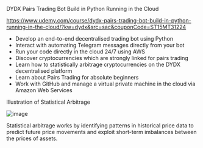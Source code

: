 DYDX Pairs Trading Bot Build in Python Running in the Cloud

https://www.udemy.com/course/dydx-pairs-trading-bot-build-in-python-running-in-the-cloud/?kw=dydx&src=sac&couponCode=ST15MT31224

- Develop an end-to-end decentralised trading bot using Python
- Interact with automating Telegram messages directly from your bot
- Run your code directly in the cloud 24/7 using AWS
- Discover cryptocurrencies which are strongly linked for pairs trading
- Learn how to statistically arbitrage cryptocurrencies on the DYDX decentralised platform
- Learn about Pairs Trading for absolute beginners
- Work with GitHub and manage a virtual private machine in the cloud via Amazon Web Services

Illustration of Statistical Arbitrage

![image](https://github.com/Bensk-96/dydx-trading-bot/assets/91371262/030bc57c-49f5-4612-9745-43664236a554)

Statistical arbitrage works by identifying patterns in historical price data to predict future price movements and exploit short-term imbalances between the prices of assets.

